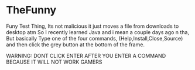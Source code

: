 # TheFunny
Funy Test Thing, Its not malicious it just moves a file from downloads to desktop atm
So I recently learned Java and i mean a couple days ago n tha,
But basically Type one of the four commands, 
(Help,Install,Close,Source) 
and then click the grey button at the bottom of the frame.

WARNING:
DONT CLICK ENTER AFTER YOU ENTER A COMMAND BECAUSE IT WILL NOT WORK GAMERS
 

